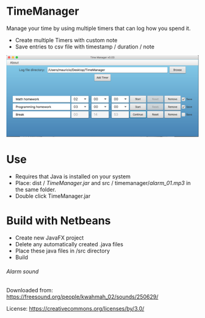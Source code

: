 # TimeManager
Manage your time by using multiple timers that can log how you spend it.
- Create multiple Timers with custom note
- Save entries to csv file with timestamp / duration / note

![screen_grab.v0.03.png](https://github.com/Mauricio3000/TimeManager/blob/master/images/screen_grab_v0.03.png)

# Use
- Requires that Java is installed on your system
- Place:  dist / *TimeManager.jar*  and  src / timemanager/*alarm_01.mp3*  in the same folder.
- Double click TimeManager.jar

# Build with Netbeans
- Create new JavaFX project
- Delete any automatically created .java files
- Place these java files in /src directory
- Build




###### Alarm sound

Downloaded from: https://freesound.org/people/kwahmah_02/sounds/250629/

License: https://creativecommons.org/licenses/by/3.0/
